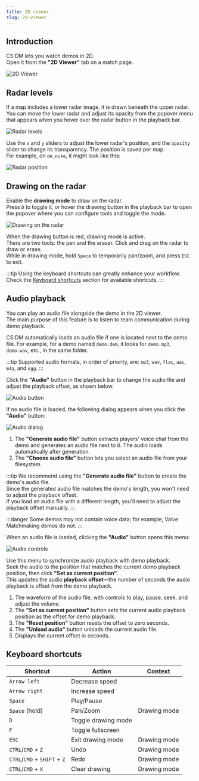 ```yaml
---
title: 2D viewer
slug: 2d-viewer
---
```


## Introduction

CS:DM lets you watch demos in 2D.  
Open it from the **"2D Viewer"** tab on a match page.

![2D Viewer](/img/documentation/guides/2d-viewer/2d-viewer.png)

## Radar levels

If a map includes a lower radar image, it is drawn beneath the upper radar.  
You can move the lower radar and adjust its opacity from the popover menu that appears when you hover over the radar button in the playback bar.

![Radar levels](/img/documentation/guides/2d-viewer/radar-button.png)

Use the `x` and `y` sliders to adjust the lower radar's position, and the `opacity` slider to change its transparency. The position is saved per map.  
For example, on `de_nuke`, it might look like this:

![Radar position](/img/documentation/guides/2d-viewer/radar-position.png)

## Drawing on the radar

Enable the **drawing mode** to draw on the radar.  
Press `D` to toggle it, or hover the drawing button in the playback bar to open the popover where you can configure tools and toggle the mode.

![Drawing on the radar](/img/documentation/guides/2d-viewer/drawing.png)

When the drawing button is red, drawing mode is active.  
There are two tools: the pen and the eraser. Click and drag on the radar to draw or erase.  
While in drawing mode, hold `Space` to temporarily pan/zoom, and press `ESC` to exit.

:::tip
Using the keyboard shortcuts can greatly enhance your workflow. Check the [Keyboard shortcuts](#keyboard-shortcuts) section for available shortcuts.
:::

## Audio playback

You can play an audio file alongside the demo in the 2D viewer.  
The main purpose of this feature is to listen to team communication during demo playback.

CS:DM automatically loads an audio file if one is located next to the demo file.
For example, for a demo named `demo.dem`, it looks for `demo.mp3`, `demo.wav`, etc., in the same folder.

:::tip
Supported audio formats, in order of priority, are: `mp3`, `wav`, `flac`, `aac`, `m4a`, and `ogg`.
:::

Click the **"Audio"** button in the playback bar to change the audio file and adjust the playback offset, as shown below.

![Audio button](/img/documentation/guides/2d-viewer/audio-button.png)

If no audio file is loaded, the following dialog appears when you click the **"Audio"** button:

![Audio dialog](/img/documentation/guides/2d-viewer/audio-dialog.png)

1. The **"Generate audio file"** button extracts players' voice chat from the demo and generates an audio file next to it. The audio loads automatically after generation.
2. The **"Choose audio file"** button lets you select an audio file from your filesystem.

:::tip
We recommend using the **"Generate audio file"** button to create the demo's audio file.  
Since the generated audio file matches the demo's length, you won't need to adjust the playback offset.  
If you load an audio file with a different length, you'll need to adjust the playback offset manually.
:::

:::danger
Some demos may not contain voice data; for example, Valve Matchmaking demos do not.
:::

When an audio file is loaded, clicking the **"Audio"** button opens this menu:

![Audio controls](/img/documentation/guides/2d-viewer/audio-controls.png)

Use this menu to synchronize audio playback with demo playback.  
Seek the audio to the position that matches the current demo playback position, then click **"Set as current position"**.  
This updates the audio **playback offset**—the number of seconds the audio playback is offset from the demo playback.

1. The waveform of the audio file, with controls to play, pause, seek, and adjust the volume.
2. The **"Set as current position"** button sets the current audio playback position as the offset for demo playback.
3. The **"Reset position"** button resets the offset to zero seconds.
4. The **"Unload audio"** button unloads the current audio file.
5. Displays the current offset in seconds.

## Keyboard shortcuts

| Shortcut                     | Action              | Context      |
| ---------------------------- | ------------------- | ------------ |
| `Arrow left`                 | Decrease speed      |              |
| `Arrow right`                | Increase speed      |              |
| `Space`                      | Play/Pause          |              |
| `Space` (hold)               | Pan/Zoom            | Drawing mode |
| `D`                          | Toggle drawing mode |              |
| `F`                          | Toggle fullscreen   |              |
| `ESC`                        | Exit drawing mode   | Drawing mode |
| `CTRL`/`CMD` + `Z`           | Undo                | Drawing mode |
| `CTRL`/`CMD` + `SHIFT` + `Z` | Redo                | Drawing mode |
| `CTRL`/`CMD` + `X`           | Clear drawing       | Drawing mode |
